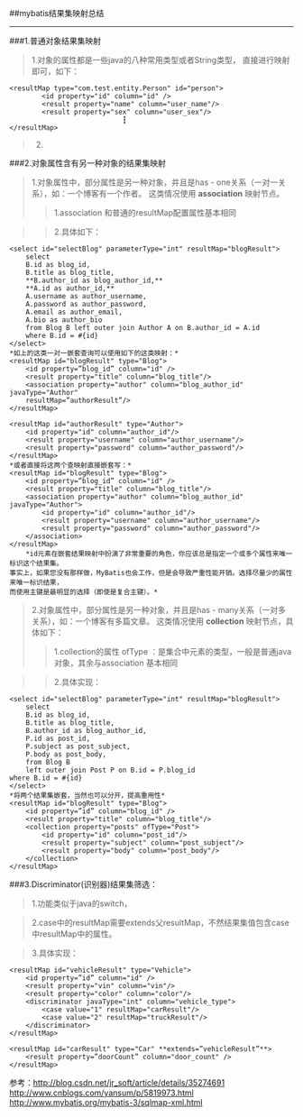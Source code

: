 ##mybatis结果集映射总结

---

###1.普通对象结果集映射
>1.对象的属性都是一些java的八种常用类型或者String类型，
直接进行映射即可，如下：

```
<resultMap type="com.test.entity.Person" id="person">
		<id property="id" column="id" />
		<result property="name" column="user_name"/>
		<result property="sex" column="user_sex"/>
                         	┇
</resultMap>
```
>2.

###2.对象属性含有另一种对象的结果集映射
>1.对象属性中，部分属性是另一种对象，并且是has - one关系（一对一关系），如：一个博客有一个作者。
>这类情况使用 **association** 映射节点。
>>1.association 和普通的resultMap配置属性基本相同

>>2.具体如下：

```
<select id="selectBlog" parameterType="int" resultMap="blogResult">
    select  
    B.id as blog_id,  
    B.title as blog_title,  
    **B.author_id as blog_author_id,**  
    **A.id as author_id,**  
    A.username as author_username,  
    A.password as author_password,  
    A.email as author_email,  
    A.bio as author_bio  
    from Blog B left outer join Author A on B.author_id = A.id  
    where B.id = #{id}  
</select>
*如上的这类一对一嵌套查询可以使用如下的这类映射：*
<resultMap id="blogResult" type="Blog">  
    <id property=”blog_id” column="id" />  
    <result property="title" column="blog_title"/>  
    <association property="author" column="blog_author_id"     javaType="Author"  
    resultMap=”authorResult”/>  
</resultMap>  
       
<resultMap id="authorResult" type="Author">  
    <id property="id" column="author_id"/>  
    <result property="username" column="author_username"/>  
    <result property="password" column="author_password"/>  
</resultMap>
*或者直接将这两个查映射直接嵌套写：*
<resultMap id="blogResult" type="Blog">  
    <id property=”blog_id” column="id" />  
    <result property="title" column="blog_title"/>  
    <association property="author" column="blog_author_id"     javaType="Author">  
        <id property="id" column="author_id"/>  
        <result property="username" column="author_username"/>  
        <result property="password" column="author_password"/>  
    </association>  
</resultMap>
    *id元素在嵌套结果映射中扮演了非常重要的角色，你应该总是指定一个或多个属性来唯一标识这个结果集。
事实上，如果您没有那样做，MyBatis也会工作，但是会导致严重性能开销。选择尽量少的属性来唯一标识结果，
而使用主键是最明显的选择（即使是复合主键）。*
```
>2.对象属性中，部分属性是另一种对象，并且是has - many关系（一对多关系），如：一个博客有多篇文章。
>这类情况使用 **collection** 映射节点，具体如下：
>>1.collection的属性 ofType ：是集合中元素的类型，一般是普通java对象，其余与association 基本相同

>>2.具体实现：

```
<select id="selectBlog" parameterType="int" resultMap="blogResult">
    select  
    B.id as blog_id,  
    B.title as blog_title,  
    B.author_id as blog_author_id,  
    P.id as post_id,  
    P.subject as post_subject,  
    P.body as post_body,  
    from Blog B  
    left outer join Post P on B.id = P.blog_id  
where B.id = #{id}  
</select> 
*将两个结果集嵌套，当然也可以分开，提高重用性*
<resultMap id="blogResult" type="Blog">  
    <id property=”id” column="blog_id" />  
    <result property="title" column="blog_title"/>  
    <collection property="posts" ofType="Post">  
        <id property="id" column="post_id"/>  
        <result property="subject" column="post_subject"/>  
        <result property="body" column="post_body"/>  
    </collection>  
</resultMap>
```
###3.Discriminator(识别器)结果集筛选：
>1.功能类似于java的switch，

>2.case中的resultMap需要extends父resultMap，不然结果集值包含case中resultMap中的属性。

>3.具体实现：

```
<resultMap id="vehicleResult" type="Vehicle">  
    <id property=”id” column="id" />  
    <result property="vin" column="vin"/>  
    <result property="color" column="color"/>  
    <discriminator javaType="int" column="vehicle_type">  
        <case value="1" resultMap="carResult"/>  
        <case value="2" resultMap="truckResult"/>  
    </discriminator>  
</resultMap> 

<resultMap id="carResult" type="Car" **extends=”vehicleResult”**>
    <result property=”doorCount” column="door_count" />
</resultMap>
```
参考：http://blog.csdn.net/jr_soft/article/details/35274691
http://www.cnblogs.com/yansum/p/5819973.html
http://www.mybatis.org/mybatis-3/sqlmap-xml.html
